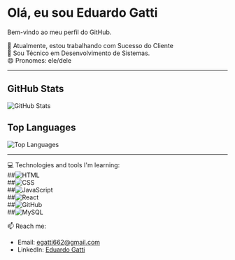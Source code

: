 # Olá, eu sou Eduardo Gatti

Bem-vindo ao meu perfil do GitHub.  

🔭 Atualmente, estou trabalhando com Sucesso do Cliente  
🌱 Sou Técnico em Desenvolvimento de Sistemas.  
😄 Pronomes: ele/dele 

---  

## GitHub Stats  

![GitHub Stats](https://github-readme-stats.vercel.app/api?username=EduardoGatti&show_icons=true&theme=radical)  

## Top Languages  

![Top Languages](https://github-readme-stats.vercel.app/api/top-langs/?username=EduardoGatti&layout=compact&theme=radical)  

---  

💻 Technologies and tools I'm learning:  
##![HTML](https://upload.wikimedia.org/wikipedia/commons/5/51/HTML5_logo_and_wordmark.svg)  
##![CSS](https://upload.wikimedia.org/wikipedia/commons/6/62/CSS3_logo_and_wordmark.svg)  
##![JavaScript](https://upload.wikimedia.org/wikipedia/commons/6/6a/JavaScript-logo.png)  
##![React](https://upload.wikimedia.org/wikipedia/commons/a/a7/React-icon.svg)  
##![GitHub](https://github.githubassets.com/images/modules/logos_page/GitHub-Mark.png)  
##![MySQL](https://upload.wikimedia.org/wikipedia/commons/b/b2/MySQL.png)   

📫 Reach me:  
- Email: [egatti662@gmail.com](mailto:egatti662@gmail.com)  
- LinkedIn: [Eduardo Gatti](https://www.linkedin.com/in/eduardo-gatti-js/)
